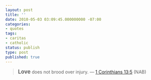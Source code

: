 ```yaml
---
layout: post
title: ''
date: 2010-05-03 03:09:45.000000000 -07:00
categories:
- quotes
tags:
- caritas
- catholic
status: publish
type: post
published: true
---
```

> <big><strong>Love</strong></big> does not brood over injury.
&mdash; [1 Corinthians 13:5](http://www.usccb.org/nab/bible/1corinthians/1corinthians13.htm#v5) (NAB)
